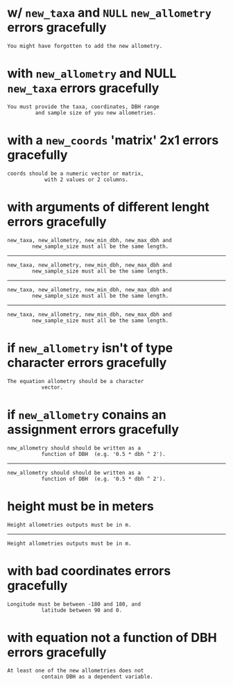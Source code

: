 # w/ `new_taxa` and `NULL` `new_allometry` errors gracefully

    You might have forgotten to add the new allometry.

# with `new_allometry` and NULL `new_taxa` errors gracefully

    You must provide the taxa, coordinates, DBH range
             and sample size of you new allometries.

# with a `new_coords` 'matrix' 2x1 errors gracefully

    coords should be a numeric vector or matrix,
                with 2 values or 2 columns.

# with arguments of different lenght errors gracefully

    new_taxa, new_allometry, new_min_dbh, new_max_dbh and
            new_sample_size must all be the same length.

---

    new_taxa, new_allometry, new_min_dbh, new_max_dbh and
            new_sample_size must all be the same length.

---

    new_taxa, new_allometry, new_min_dbh, new_max_dbh and
            new_sample_size must all be the same length.

---

    new_taxa, new_allometry, new_min_dbh, new_max_dbh and
            new_sample_size must all be the same length.

# if `new_allometry` isn't of type character errors gracefully

    The equation allometry should be a character
               vector.

# if `new_allometry` conains an assignment errors gracefully

    new_allometry should should be written as a
               function of DBH  (e.g. '0.5 * dbh ^ 2').

---

    new_allometry should should be written as a
               function of DBH  (e.g. '0.5 * dbh ^ 2').

# height must be in meters

    Height allometries outputs must be in m.

---

    Height allometries outputs must be in m.

# with bad coordinates errors gracefully

    Longitude must be between -180 and 180, and
               latitude between 90 and 0.

# with equation not a function of DBH errors gracefully

    At least one of the new allometries does not
               contain DBH as a dependent variable.

